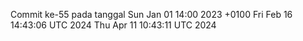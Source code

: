 Commit ke-55 pada tanggal Sun Jan 01 14:00 2023 +0100
Fri Feb 16 14:43:06 UTC 2024
Thu Apr 11 10:43:11 UTC 2024
